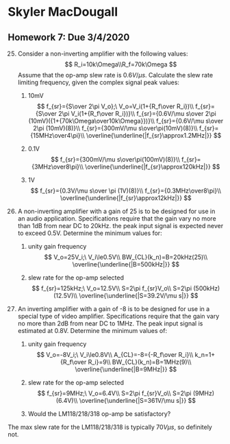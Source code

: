 # Skyler MacDougall

##  Homework 7: Due 3/4/2020

25. Consider a non-inverting amplifier with the following values:
    $$
    R_i=10k\Omega\\R_f=70k\Omega
    $$
     Assume that the op-amp slew rate is $0.6V/\mu s$. Calculate the slew rate limiting frequency, given the complex signal peak values:

    1. 10mV
        $$
        f_{sr}={S\over 2\pi V_o};\ V_o=V_i(1+{R_f\over R_i})\\
        f_{sr}={S\over 2\pi V_i(1+{R_f\over R_i})}\\
    f_{sr}={0.6V/\mu s\over 2\pi (10mV)({1+{70k\Omega\over10k\Omega}})}\\
        f_{sr}={0.6V/\mu s\over 2\pi (10mV)(8)}\\
        f_{sr}={300mV/\mu s\over\pi(10mV)(8)}\\
        f_{sr}={15MHz\over4\pi}\\
        \overline{\underline{|f_{sr}\approx1.2MHz|}}
        $$
        
    2. 0.1V
        $$
        f_{sr}={300mV/\mu s\over\pi(100mV)(8)}\\
        f_{sr}={3MHz\over8\pi}\\
        \overline{\underline{|f_{sr}\approx120kHz|}}
        $$
    
    3. 1V
        $$
        f_{sr}={0.3V/\mu s\over \pi (1V)(8)}\\
        f_{sr}={0.3MHz\over8\pi}\\
        \overline{\underline{|f_{sr}\approx12kHz|}}
        $$
        



45. A non-inverting amplifier with a gain of 25 is to be designed for use in an audio application. Specifications require that the gain vary no more than 1dB from near DC to 20kHz. the peak input signal is expected never to exceed 0.5V. Determine the minimum values for:
    1. unity gain frequency
        $$
        V_o=25V_i;\ V_i\le0.5V\\
        BW_{CL}(k_n)=B=20kHz(25)\\
        \overline{\underline{|B=500kHz|}}
        $$
        
    2. slew rate for the op-amp selected
        $$
        f_{sr}=125kHz;\ V_o=12.5V\\
        S=2\pi f_{sr}V_o\\
        S=2\pi (500kHz) (12.5V)\\
        \overline{\underline{|S=39.2V/\mu s|}}
        $$
        



47. An inverting amplifier with a gain of -8 is to be designed for use in a special type of video amplifier. Specifications require that the gain vary no more than 2dB from near DC to 1MHz. The peak input signal is estimated at 0.8V. Determine the minimum values of:
    1. unity gain frequency
        $$
        V_o=-8V_i;\ V_i\le0.8V\\
        A_{CL}=-8={-R_f\over R_i}\\
        k_n=1+{R_f\over R_i}=9\\
        BW_{CL}(k_n)=B=1MHz(9)\\
        \overline{\underline{|B=9MHz|}}
        $$
    
    2. slew rate for the op-amp selected
        $$
        f_{sr}=9MHz;\ V_o=6.4V\\
        S=2\pi f_{sr}V_o\\
        S=2\pi (9MHz) (6.4V)\\
        \overline{\underline{|S=361V/\mu s|}}
        $$
    
    3. Would the LM118/218/318 op-amp be satisfactory?

The max slew rate for the LM118/218/318 is typically $70V\mu s$, so definitely not. 